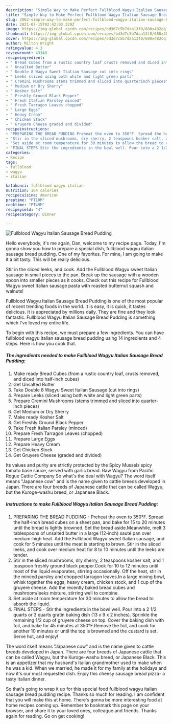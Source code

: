 ```yaml
---
description: "Simple Way to Make Perfect Fullblood Wagyu Italian Sausage Bread Pudding"
title: "Simple Way to Make Perfect Fullblood Wagyu Italian Sausage Bread Pudding"
slug: 2062-simple-way-to-make-perfect-fullblood-wagyu-italian-sausage-bread-pudding
date: 2021-07-15T02:42:03.329Z
image: https://img-global.cpcdn.com/recipes/bd3d7c5b7daa13f0/680x482cq70/fullblood-wagyu-italian-sausage-bread-pudding-recipe-main-photo.jpg
thumbnail: https://img-global.cpcdn.com/recipes/bd3d7c5b7daa13f0/680x482cq70/fullblood-wagyu-italian-sausage-bread-pudding-recipe-main-photo.jpg
cover: https://img-global.cpcdn.com/recipes/bd3d7c5b7daa13f0/680x482cq70/fullblood-wagyu-italian-sausage-bread-pudding-recipe-main-photo.jpg
author: Milton Wright
ratingvalue: 4.3
reviewcount: 43340
recipeingredient:
- " Bread Cubes from a rustic country loaf crusts removed and diced into halfinch cubes"
- " Unsalted Butter"
- " Double 8 Wagyu Sweet Italian Sausage cut into rings"
- " Leeks sliced using both white and light green parts"
- " Cremini Mushrooms stems trimmed and sliced into quarterinch pieces"
- " Medium or Dry Sherry"
- " Kosher Salt"
- " Freshly Ground Black Pepper"
- " Fresh Italian Parsley minced"
- " Fresh Tarragon Leaves chopped"
- " Large Eggs"
- " Heavy Cream"
- " Chicken Stock"
- " Gruyere Cheese graded and divided"
recipeinstructions:
- "PREPARING THE BREAD PUDDING Preheat the oven to 350°F. Spread the half-inch bread cubes on a sheet pan, and bake for 15 to 20 minutes until the bread is lightly browned. Set the bread aside.Meanwhile, melt 3 tablespoons of unsalted butter in a large (12-inch) sauté pan over medium-high heat. Add the Fullblood Wagyu sweet Italian sausage, and cook for 5 minutes until the meat is starting to brown. Stir in the sliced leeks, and cook over medium heat for 8 to 10 minutes until the leeks are tender."
- "Stir in the sliced mushrooms, dry sherry, 2 teaspoons kosher salt, and 1 teaspoon freshly ground black pepper.Cook for 10 to 12 minutes until most of the liquid evaporates, stirring occasionally. Off the heat, stir in the minced parsley and chopped tarragon leaves.In a large mixing bowl, whisk together the eggs, heavy cream, chicken stock, and 1 cup of the gruyere cheese. Add the recently baked bread cubes and mushroom/leeks mixture, stirring well to combine."
- "Set aside at room temperature for 30 minutes to allow the bread to absorb the liquid."
- "FINAL STEPS Stir the ingredients in the bowl well. Pour into a 2 1/2 quarts or 3 quarts gratin baking dish (13 x 9 x 2 inches). Sprinkle the remaining 1/2 cup of gruyere cheese on top. Cover the baking dish with foil, and bake for 45 minutes at 350°F.Remove the foil, and cook for another 10 minutes or until the top is browned and the custard is set. Serve hot, and enjoy!"
categories:
- Recipe
tags:
- fullblood
- wagyu
- italian

katakunci: fullblood wagyu italian 
nutrition: 164 calories
recipecuisine: American
preptime: "PT10M"
cooktime: "PT49M"
recipeyield: "4"
recipecategory: Dinner

---
```



![Fullblood Wagyu Italian Sausage Bread Pudding](https://img-global.cpcdn.com/recipes/bd3d7c5b7daa13f0/680x482cq70/fullblood-wagyu-italian-sausage-bread-pudding-recipe-main-photo.jpg)

Hello everybody, it's me again, Dan, welcome to my recipe page. Today, I'm gonna show you how to prepare a special dish, fullblood wagyu italian sausage bread pudding. One of my favorites. For mine, I am going to make it a bit tasty. This will be really delicious.

Stir in the sliced leeks, and cook. Add the Fullblood Wagyu sweet Italian sausage in small pieces to the pan. Break up the sausage with a wooden spoon into smaller pieces as it cooks. Check out this recipe for Fullblood Wagyu sweet Italian sausage pasta with roasted butternut squash and walnuts!

Fullblood Wagyu Italian Sausage Bread Pudding is one of the most popular of recent trending foods in the world. It is easy, it is quick, it tastes delicious. It is appreciated by millions daily. They are fine and they look fantastic. Fullblood Wagyu Italian Sausage Bread Pudding is something which I've loved my entire life.


To begin with this recipe, we must prepare a few ingredients. You can have fullblood wagyu italian sausage bread pudding using 14 ingredients and 4 steps. Here is how you cook that.

<!--inarticleads1-->

##### The ingredients needed to make Fullblood Wagyu Italian Sausage Bread Pudding:

1. Make ready  Bread Cubes (from a rustic country loaf, crusts removed, and diced into half-inch cubes)
1. Get  Unsalted Butter
1. Take  Double 8 Wagyu Sweet Italian Sausage (cut into rings)
1. Prepare  Leeks (sliced using both white and light green parts)
1. Prepare  Cremini Mushrooms (stems trimmed and sliced into quarter-inch pieces)
1. Get  Medium or Dry Sherry
1. Make ready  Kosher Salt
1. Get  Freshly Ground Black Pepper
1. Take  Fresh Italian Parsley (minced)
1. Prepare  Fresh Tarragon Leaves (chopped)
1. Prepare  Large Eggs
1. Prepare  Heavy Cream
1. Get  Chicken Stock
1. Get  Gruyere Cheese (graded and divided)


Its values and purity are strictly protected by the Spicy Mussels spicy tomato base sauce, served with garlic bread. Raw Wagyu from Pacific Rogue Cattle Company So what&#39;s the deal with Wagyu? The word itself means &#34;Japanese cow&#34; and is the name given to cattle breeds developed in Japan. There are four breeds of Japanese cattle that can be called Wagyu, but the Kuroge-washu breed, or Japanese Black. 

<!--inarticleads2-->

##### Instructions to make Fullblood Wagyu Italian Sausage Bread Pudding:

1. PREPARING THE BREAD PUDDING - Preheat the oven to 350°F. Spread the half-inch bread cubes on a sheet pan, and bake for 15 to 20 minutes until the bread is lightly browned. Set the bread aside.Meanwhile, melt 3 tablespoons of unsalted butter in a large (12-inch) sauté pan over medium-high heat. Add the Fullblood Wagyu sweet Italian sausage, and cook for 5 minutes until the meat is starting to brown. Stir in the sliced leeks, and cook over medium heat for 8 to 10 minutes until the leeks are tender.
1. Stir in the sliced mushrooms, dry sherry, 2 teaspoons kosher salt, and 1 teaspoon freshly ground black pepper.Cook for 10 to 12 minutes until most of the liquid evaporates, stirring occasionally. Off the heat, stir in the minced parsley and chopped tarragon leaves.In a large mixing bowl, whisk together the eggs, heavy cream, chicken stock, and 1 cup of the gruyere cheese. Add the recently baked bread cubes and mushroom/leeks mixture, stirring well to combine.
1. Set aside at room temperature for 30 minutes to allow the bread to absorb the liquid.
1. FINAL STEPS - Stir the ingredients in the bowl well. Pour into a 2 1/2 quarts or 3 quarts gratin baking dish (13 x 9 x 2 inches). Sprinkle the remaining 1/2 cup of gruyere cheese on top. Cover the baking dish with foil, and bake for 45 minutes at 350°F.Remove the foil, and cook for another 10 minutes or until the top is browned and the custard is set. Serve hot, and enjoy!


The word itself means &#34;Japanese cow&#34; and is the name given to cattle breeds developed in Japan. There are four breeds of Japanese cattle that can be called Wagyu, but the Kuroge-washu breed, or Japanese Black. This is an appetizer that my husband&#39;s Italian grandmother used to make when he was a kid. When we married, he made it for my family at the holidays and now it&#39;s our most requested dish. Enjoy this cheesy sausage bread pizza- a tasty Italian dinner. 

So that's going to wrap it up for this special food fullblood wagyu italian sausage bread pudding recipe. Thanks so much for reading. I am confident that you will make this at home. There's gonna be more interesting food at home recipes coming up. Remember to bookmark this page on your browser, and share it to your loved ones, colleague and friends. Thanks again for reading. Go on get cooking!
